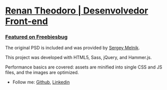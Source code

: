 # [Renan Theodoro | Desenvolvedor Front-end](http://renantheodoro.com/)

### [Featured on Freebiesbug](http://freebiesbug.com/psd-freebies/global-futuristic-one-page-portfolio-psd-html/)

The original PSD is included and was provided by [Sergey Melnik](https://www.behance.net/SergeyMelnik).

This project was developed with HTML5, Sass, jQuery, and Hammer.js.

Performance basics are covered: assets are minified into single CSS and JS files, and the images are optimized.

* Follow me: [Github](https://github.com/renantheodoro), [Linkedin](https://www.linkedin.com/in/renan-theodoro-0003abbb/)
